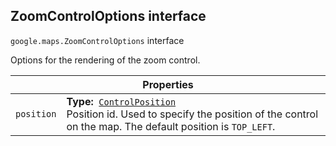 <h2 id="ZoomControlOptions"> ZoomControlOptions interface </h2><p>
<code><span itemprop="path">google.maps</span>.<span itemprop="name">ZoomControlOptions</span></code>
interface
</p><p>Options for the rendering of the zoom control.</p><div class="devsite-table-wrapper"><table class="properties responsive" summary="interface ZoomControlOptions - Properties">
<thead>
<tr><th colspan="2">Properties</th>
</tr></thead>
<tbody>
<tr id="ZoomControlOptions.position">
<td><code><span>position</span></code></td>
<td><div><strong>Type:</strong>&nbsp; <code><a href="https://github.com/amenadiel/google-maps-documentation/blob/master/docs/ControlPosition.md">ControlPosition</a></code></div>
<div class="desc">Position id. Used to specify the position of the control on the map. The default position is <code>TOP_LEFT</code>.</div></td>
</tr>
</tbody>
</table></div>